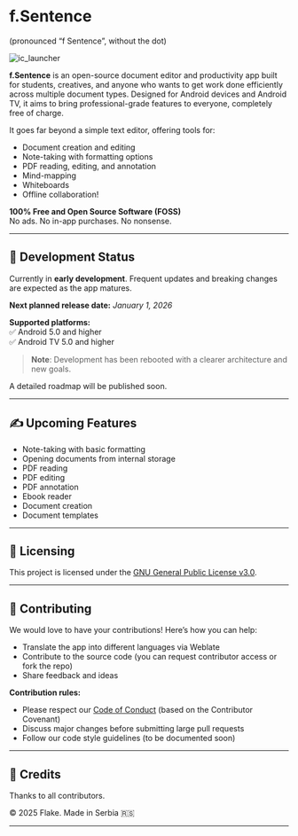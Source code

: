 # f.Sentence
(pronounced “f Sentence”, without the dot)

![ic_launcher](https://github.com/user-attachments/assets/094cf8ce-40c3-4105-9948-02e25955561a)

**f.Sentence** is an open-source document editor and productivity app built for students, creatives, and anyone who wants to get work done efficiently across multiple document types. Designed for Android devices and Android TV, it aims to bring professional-grade features to everyone, completely free of charge.

It goes far beyond a simple text editor, offering tools for:
- Document creation and editing
- Note-taking with formatting options
- PDF reading, editing, and annotation
- Mind-mapping
- Whiteboards
- Offline collaboration! 

**100% Free and Open Source Software (FOSS)**  
No ads. No in-app purchases. No nonsense.

---

## 🚀 Development Status

Currently in **early development**. Frequent updates and breaking changes are expected as the app matures.

**Next planned release date:** *January 1, 2026*  

**Supported platforms:**  
✅ Android 5.0 and higher  
✅ Android TV 5.0 and higher  

> **Note**: Development has been rebooted with a clearer architecture and new goals.

A detailed roadmap will be published soon.

---

## ✍️ Upcoming Features

- Note-taking with basic formatting  
- Opening documents from internal storage  
- PDF reading  
- PDF editing  
- PDF annotation  
- Ebook reader  
- Document creation  
- Document templates

---

## 📜 Licensing

This project is licensed under the [GNU General Public License v3.0](LICENSE).

---

## 🤝 Contributing

We would love to have your contributions! Here’s how you can help:  

- Translate the app into different languages via Weblate  
- Contribute to the source code (you can request contributor access or fork the repo)  
- Share feedback and ideas  

**Contribution rules:**  
- Please respect our [Code of Conduct](CODE_OF_CONDUCT.md) (based on the Contributor Covenant)  
- Discuss major changes before submitting large pull requests  
- Follow our code style guidelines (to be documented soon)

---

## 🧡 Credits

Thanks to all contributors. 

© 2025 Flake. Made in Serbia 🇷🇸

---